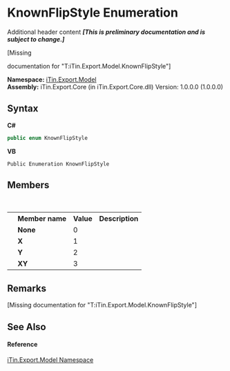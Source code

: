 # KnownFlipStyle Enumeration
Additional header content _**\[This is preliminary documentation and is subject to change.\]**_

\[Missing <summary> documentation for "T:iTin.Export.Model.KnownFlipStyle"\]

**Namespace:**&nbsp;<a href="ef57ffcc-e95e-b212-5a46-9aa6f5a3511f">iTin.Export.Model</a><br />**Assembly:**&nbsp;iTin.Export.Core (in iTin.Export.Core.dll) Version: 1.0.0.0 (1.0.0.0)

## Syntax

**C#**<br />
``` C#
public enum KnownFlipStyle
```

**VB**<br />
``` VB
Public Enumeration KnownFlipStyle
```


## Members
&nbsp;<table><tr><th></th><th>Member name</th><th>Value</th><th>Description</th></tr><tr><td /><td target="F:iTin.Export.Model.KnownFlipStyle.None">**None**</td><td>0</td><td /></tr><tr><td /><td target="F:iTin.Export.Model.KnownFlipStyle.X">**X**</td><td>1</td><td /></tr><tr><td /><td target="F:iTin.Export.Model.KnownFlipStyle.Y">**Y**</td><td>2</td><td /></tr><tr><td /><td target="F:iTin.Export.Model.KnownFlipStyle.XY">**XY**</td><td>3</td><td /></tr></table>

## Remarks
\[Missing <remarks> documentation for "T:iTin.Export.Model.KnownFlipStyle"\]

## See Also


#### Reference
<a href="ef57ffcc-e95e-b212-5a46-9aa6f5a3511f">iTin.Export.Model Namespace</a><br />